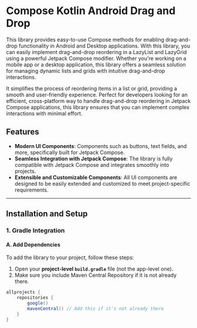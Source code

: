 # Compose Kotlin Android Drag and Drop

This library provides easy-to-use Compose methods for enabling drag-and-drop functionality in Android and Desktop applications. With this library, you can easily implement drag-and-drop reordering in a LazyList and LazyGrid using a powerful Jetpack Compose modifier. Whether you're working on a mobile app or a desktop application, this library offers a seamless solution for managing dynamic lists and grids with intuitive drag-and-drop interactions.

It simplifies the process of reordering items in a list or grid, providing a smooth and user-friendly experience. Perfect for developers looking for an efficient, cross-platform way to handle drag-and-drop reordering in Jetpack Compose applications, this library ensures that you can implement complex interactions with minimal effort.
## Features

- **Modern UI Components**: Components such as buttons, text fields, and more, specifically built for Jetpack Compose.
- **Seamless Integration with Jetpack Compose**: The library is fully compatible with Jetpack Compose and integrates smoothly into projects.
- **Extensible and Customizable Components**: All UI components are designed to be easily extended and customized to meet project-specific requirements.

---

## Installation and Setup

### 1. Gradle Integration

#### A. Add Dependencies

To add the library to your project, follow these steps:

1. Open your **project-level `build.gradle`** file (not the app-level one).
2. Make sure you include Maven Central Repository if it is not already there.

```gradle
allprojects {
    repositories {
        google()
        mavenCentral() // Add this if it's not already there
    }
}
